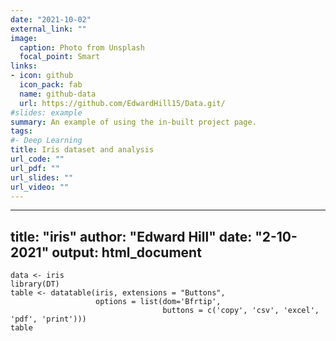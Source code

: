 ```yaml
---
date: "2021-10-02"
external_link: ""
image:
  caption: Photo from Unsplash
  focal_point: Smart
links:
- icon: github
  icon_pack: fab
  name: github-data
  url: https://github.com/EdwardHill15/Data.git/
#slides: example
summary: An example of using the in-built project page.
tags:
#- Deep Learning
title: Iris dataset and analysis
url_code: ""
url_pdf: ""
url_slides: ""
url_video: ""
---
```

---
title: "iris"
author: "Edward Hill"
date: "2-10-2021"
output: html_document
---

```{r, echo=FALSE}
data <- iris
library(DT)
table <- datatable(iris, extensions = "Buttons",
                   options = list(dom='Bfrtip',
                                  buttons = c('copy', 'csv', 'excel', 'pdf', 'print')))
table
```
